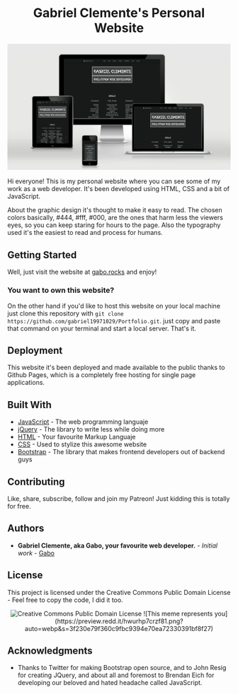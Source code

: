 <h1 align="center"><strong>Gabriel Clemente's Personal Website</strong></h1>


![Web Mockup](Mockup.png)


Hi everyone! This is my personal website where you can see some of my work as a web developer. It's been developed using HTML, CSS and a bit of JavaScript. 

About the graphic design it's thought to make it easy to read. The chosen colors basically, #444, #fff, #000, are the ones that harm less the viewers eyes, so you can keep staring for hours to the page. Also the typography used it's the easiest to read and process for humans. 

## Getting Started

Well, just visit the website at [gabo.rocks](https://gabo.rocks) and enjoy! 

### You want to own this website?

On the other hand if you'd like to host this website on your local machine just clone this repository with ```git clone https://github.com/gabriel19971029/Portfolio.git```. just copy and paste that command on your terminal and start a local server. That's it.

## Deployment

This website it's been deployed and made available to the public thanks to Github Pages, which is a completely free hosting for single page applications.

## Built With

* [JavaScript](https://www.javascript.com/) - The web programming languaje
* [jQuery](https://jquery.com/) - The library to write less while doing more
* [HTML](https://html.com/) - Your favourite Markup Languaje
* [CSS](https://www.css3.info/) - Used to stylize this awesome website
* [Bootstrap](https://getbootstrap.com/) - The library that makes frontend developers out of backend guys

## Contributing

  Like, share, subscribe, follow and join my Patreon! Just kidding this is totally for free. 

## Authors

* **Gabriel Clemente, aka Gabo, your favourite web developer.** - *Initial work* - [Gabo](https://github.com/gabriel19971029)

## License

This project is licensed under the Creative Commons Public Domain License - Feel free to copy the code, I did it too.

<p align="center">
  <img 
    width="300"
    height="300"
    src="https://upload.wikimedia.org/wikipedia/commons/thumb/8/84/Public_Domain_Mark_button.svg/220px-Public_Domain_Mark_button.svg.png"
    alt="Creative Commons Public Domain License"
  >
![This meme represents you](https://preview.redd.it/hwurhp7crzf81.png?auto=webp&s=3f230e79f360c9fbc9394e70ea72330391bf8f27)

## Acknowledgments

* Thanks to Twitter for making Bootstrap open source, and to John Resig for creating JQuery, and about all and foremost to Brendan Eich for developing our beloved and hated headache called JavaScript.
